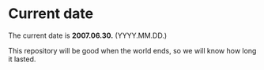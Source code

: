 # Current date

The current date is **2007.06.30.** (YYYY.MM.DD.)

This repository will be good when the world ends, so we will know how long it lasted.